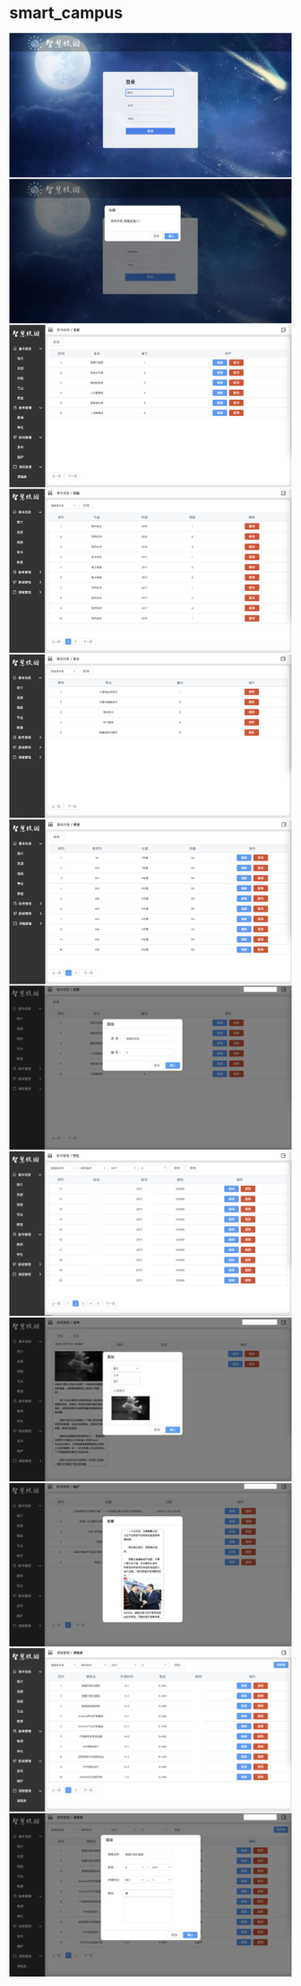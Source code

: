 # smart_campus
![](https://github.com/ruoshy/Image/blob/master/smart%20campus/1.png)
![](https://github.com/ruoshy/Image/blob/master/smart%20campus/2.png)
![](https://github.com/ruoshy/Image/blob/master/smart%20campus/3.png)
![](https://github.com/ruoshy/Image/blob/master/smart%20campus/4.png)
![](https://github.com/ruoshy/Image/blob/master/smart%20campus/5.png)
![](https://github.com/ruoshy/Image/blob/master/smart%20campus/6.png)
![](https://github.com/ruoshy/Image/blob/master/smart%20campus/7.png)
![](https://github.com/ruoshy/Image/blob/master/smart%20campus/8.png)
![](https://github.com/ruoshy/Image/blob/master/smart%20campus/9.png)
![](https://github.com/ruoshy/Image/blob/master/smart%20campus/10.png)
![](https://github.com/ruoshy/Image/blob/master/smart%20campus/11.png)
![](https://github.com/ruoshy/Image/blob/master/smart%20campus/12.png)
